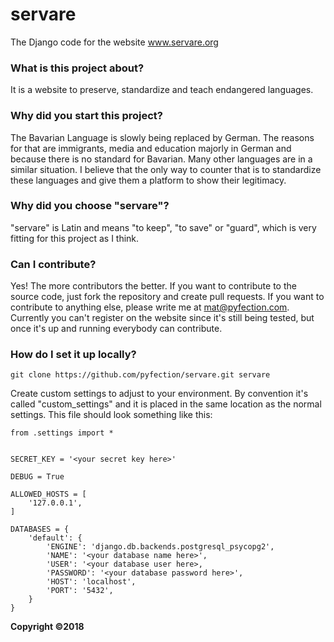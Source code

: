 # servare
The Django code for the website www.servare.org

### What is this project about?
It is a website to preserve, standardize and teach endangered languages.

### Why did you start this project?
The Bavarian Language is slowly being replaced by German. The reasons for that are immigrants, media and education majorly in German and because there is no standard for Bavarian. Many other languages are in a similar situation. I believe that the only way to counter that is to standardize these languages and give them a platform to show their legitimacy.

### Why did you choose "servare"?
"servare" is Latin and means "to keep", "to save" or "guard", which is very fitting for this project as I think.

### Can I contribute?
Yes! The more contributors the better.
If you want to contribute to the source code, just fork the repository and create pull requests.
If you want to contribute to anything else, please write me at mat@pyfection.com.
Currently you can't register on the website since it's still being tested, but once it's up and running everybody can contribute.

### How do I set it up locally?
```git clone https://github.com/pyfection/servare.git servare```

Create custom settings to adjust to your environment. By convention it's called "custom_settings" and it is placed in the same location as the normal settings. This file should look something like this:
```
from .settings import *


SECRET_KEY = '<your secret key here>'

DEBUG = True

ALLOWED_HOSTS = [
    '127.0.0.1',
]

DATABASES = {
    'default': {
        'ENGINE': 'django.db.backends.postgresql_psycopg2',
        'NAME': '<your database name here>',
        'USER': '<your database user here>,
        'PASSWORD': '<your database password here>',
        'HOST': 'localhost',
        'PORT': '5432',
    }
}
```

<b>Copyright ©2018</b>
